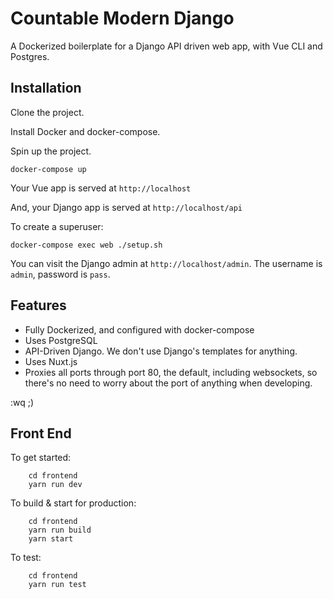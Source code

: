 # Countable Modern Django

A Dockerized boilerplate for a Django API driven web app, with Vue CLI and Postgres.

## Installation

Clone the project.

Install Docker and docker-compose.

Spin up the project.

```
docker-compose up
```

Your Vue app is served at `http://localhost`

And, your Django app is served at `http://localhost/api`


To create a superuser:

```
docker-compose exec web ./setup.sh
```

You can visit the Django admin at `http://localhost/admin`. The username is `admin`, password is `pass`.

## Features

  * Fully Dockerized, and configured with docker-compose
  * Uses PostgreSQL
  * API-Driven Django. We don't use Django's templates for anything.
  * Uses Nuxt.js
  * Proxies all ports through port 80, the default, including websockets, so there's no need to worry about the port of anything when developing.

:wq ;)

## Front End

  To get started:

        cd frontend
        yarn run dev

  To build & start for production:

        cd frontend
        yarn run build
        yarn start

  To test:

        cd frontend
        yarn run test
